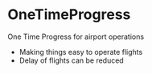 # OneTimeProgress
One Time Progress for airport operations
- Making things easy to operate flights
- Delay of flights can be reduced
